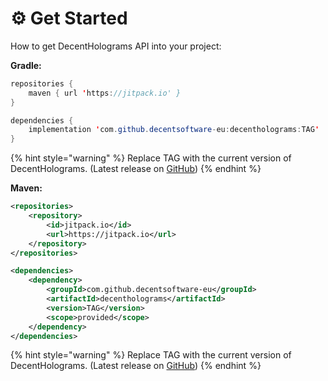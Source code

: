 # ⚙ Get Started

How to get DecentHolograms API into your project:

**Gradle:**

```java
repositories {
    maven { url 'https://jitpack.io' }
}

dependencies {
    implementation 'com.github.decentsoftware-eu:decentholograms:TAG'
}
```

{% hint style="warning" %}
Replace TAG with the current version of DecentHolograms. (Latest release on [GitHub](https://github.com/DecentSoftware-eu/DecentHolograms/releases))
{% endhint %}

**Maven:**

```xml
<repositories>
    <repository>
        <id>jitpack.io</id>
        <url>https://jitpack.io</url>
    </repository>
</repositories>

<dependencies>
    <dependency>
        <groupId>com.github.decentsoftware-eu</groupId>
        <artifactId>decentholograms</artifactId>
        <version>TAG</version>
        <scope>provided</scope>
    </dependency>
</dependencies>
```

{% hint style="warning" %}
Replace TAG with the current version of DecentHolograms. (Latest release on [GitHub](https://github.com/DecentSoftware-eu/DecentHolograms/releases))
{% endhint %}
